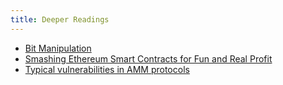 ```yaml
---
title: Deeper Readings
---
```


- [Bit Manipulation](https://hackmd.io/@fiveoutofnine/Skl9eRbX9)
- [Smashing Ethereum Smart Contracts for Fun and Real Profit](https://conference.hitb.org/hitbsecconf2018ams/materials/D1T2%20-%20Bernhard%20Mueller%20-%20Smashing%20Ethereum%20Smart%20Contracts%20for%20Fun%20and%20ACTUAL%20Profit.pdf)
- [Typical vulnerabilities in AMM protocols](https://blog.decurity.io/typical-vulnerabilities-in-amm-protocols-9006f7986ba0)
